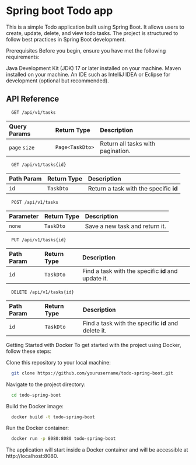 
# Spring boot Todo app 

This is a simple Todo application built using Spring Boot. It allows users to create, update, delete, and view todo tasks. The project is structured to follow best practices in Spring Boot development.

Prerequisites
Before you begin, ensure you have met the following requirements:

Java Development Kit (JDK) 17 or later installed on your machine.
Maven installed on your machine.
An IDE such as IntelliJ IDEA or Eclipse for development (optional but recommended).


## API Reference


```http
  GET /api/v1/tasks
```

| Query Params | Return Type     | Description                |
| :-------- | :------- | :------------------------- |
| `page` `size`| `Page<TaskDto>` | Return all tasks with pagination. |


```http
  GET /api/v1/tasks{id}
```

| Path Param | Return Type     | Description                       |
| :-------- | :------- | :-------------------------------- |
| `id`      | `TaskDto` | Return a task with the specific **id** 

```http
  POST /api/v1/tasks
```

| Parameter | Return Type     | Description                       |
| :-------- | :------- | :-------------------------------- |
| `none`      | `TaskDto` |  Save a new task and return it.|

```http
  PUT /api/v1/tasks{id}
```

| Path Param | Return Type     | Description                       |
| :-------- | :------- | :-------------------------------- |
| `id`      | `TaskDto` |  Find a task with the specific **id** and update it.|

```http
  DELETE /api/v1/tasks{id}
```

| Path Param | Return Type     | Description                       |
| :-------- | :------- | :-------------------------------- |
| `id`      | `TaskDto` |  Find a task with the specific **id** and delete it.|

Getting Started with Docker
To get started with the project using Docker, follow these steps:

Clone this repository to your local machine:
```bash
  git clone https://github.com/yourusername/todo-spring-boot.git
```

Navigate to the project directory:
```bash
  cd todo-spring-boot
```

Build the Docker image:
```bash
  docker build -t todo-spring-boot
```

Run the Docker container:
```bash
  docker run -p 8080:8080 todo-spring-boot
```

The application will start inside a Docker container and will be accessible at http://localhost:8080.
